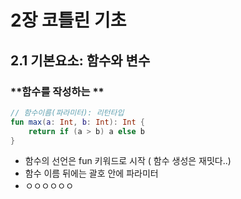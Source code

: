 # 2장 코틀린 기초

## 2.1 기본요소: 함수와 변수

### **함수를 작성하는 **

```kotlin
// 함수이름(파라미터): 리턴타입
fun max(a: Int, b: Int): Int {
    return if (a > b) a else b
}
```

- 함수의 선언은 fun 키워드로 시작 ( 함수 생성은 재밋다..)
- 함수 이름 뒤에는 괄호 안에 파라미터
- ㅇㅇㅇㅇㅇㅇ
